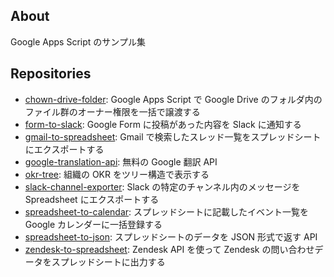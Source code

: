 ## About

Google Apps Script のサンプル集

## Repositories

- [chown-drive-folder](https://github.com/tanabee/chown-drive-folder): Google Apps Script で Google Drive のフォルダ内のファイル群のオーナー権限を一括で譲渡する
- [form-to-slack](https://github.com/tanabee/form-to-slack): Google Form に投稿があった内容を Slack に通知する
- [gmail-to-spreadsheet](https://github.com/tanabee/gmail-to-spreadsheet): Gmail で検索したスレッド一覧をスプレッドシートにエクスポートする
- [google-translation-api](https://github.com/tanabee/google-translation-api): 無料の Google 翻訳 API 
- [okr-tree](https://github.com/tanabee/okr-tree): 組織の OKR をツリー構造で表示する
- [slack-channel-exporter](https://github.com/tanabee/slack-channel-exporter): Slack の特定のチャンネル内のメッセージを Spreadsheet にエクスポートする 
- [spreadsheet-to-calendar](https://github.com/tanabee/spreadsheet-to-calendar): スプレッドシートに記載したイベント一覧を Google カレンダーに一括登録する
- [spreadsheet-to-json](https://github.com/tanabee/spreadsheet-to-json): スプレッドシートのデータを JSON 形式で返す API
- [zendesk-to-spreadsheet](https://github.com/tanabee/zendesk-to-spreadsheet): Zendesk API を使って Zendesk の問い合わせデータをスプレッドシートに出力する
